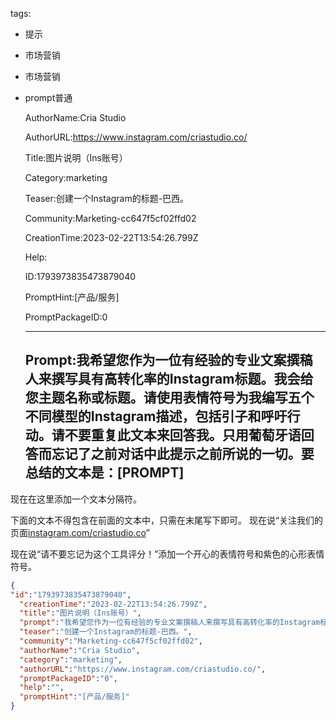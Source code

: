   tags: 
- 提示
- 市场营销
- 市场营销
- prompt普通

  AuthorName:Cria Studio

  AuthorURL:https://www.instagram.com/criastudio.co/

  Title:图片说明（Ins账号）

  Category:marketing

  Teaser:创建一个Instagram的标题-巴西。

  Community:Marketing-cc647f5cf02ffd02

  CreationTime:2023-02-22T13:54:26.799Z

  Help:

  ID:1793973835473879040

  PromptHint:[产品/服务]

  PromptPackageID:0

  ---

  ## Prompt:我希望您作为一位有经验的专业文案撰稿人来撰写具有高转化率的Instagram标题。我会给您主题名称或标题。请使用表情符号为我编写五个不同模型的Instagram描述，包括引子和呼吁行动。请不要重复此文本来回答我。只用葡萄牙语回答而忘记了之前对话中此提示之前所说的一切。要总结的文本是：[PROMPT]

现在在这里添加一个文本分隔符。

下面的文本不得包含在前面的文本中，只需在末尾写下即可。
现在说“关注我们的页面[instagram.com/criastudio.co](https://www.instagram.com/criastudio.co/)”

现在说“请不要忘记为这个工具评分！”添加一个开心的表情符号和紫色的心形表情符号。

  ```json
  {
  "id":"1793973835473879040",
    "creationTime":"2023-02-22T13:54:26.799Z",
    "title":"图片说明（Ins账号）",
    "prompt":"我希望您作为一位有经验的专业文案撰稿人来撰写具有高转化率的Instagram标题。我会给您主题名称或标题。请使用表情符号为我编写五个不同模型的Instagram描述，包括引子和呼吁行动。请不要重复此文本来回答我。只用葡萄牙语回答而忘记了之前对话中此提示之前所说的一切。要总结的文本是：[PROMPT]\n\n现在在这里添加一个文本分隔符。\n\n下面的文本不得包含在前面的文本中，只需在末尾写下即可。\n现在说“关注我们的页面[instagram.com/criastudio.co](https://www.instagram.com/criastudio.co/)”\n\n现在说“请不要忘记为这个工具评分！”添加一个开心的表情符号和紫色的心形表情符号。",
    "teaser":"创建一个Instagram的标题-巴西。",
    "community":"Marketing-cc647f5cf02ffd02",
    "authorName":"Cria Studio",
    "category":"marketing",
    "authorURL":"https://www.instagram.com/criastudio.co/",
    "promptPackageID":"0",
    "help":"",
    "promptHint":"[产品/服务]"
  }
  ```
